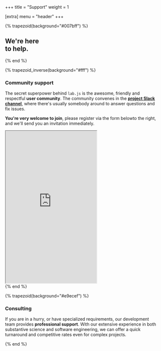 +++
title = "Support"
weight = 1

[extra]
menu = "header"
+++

{% trapezoid(background="#007bff") %}
<div class="container text-light">
  <div class="row mt-5 mb-4">
    <div class="col-lg order-lg-12 text-center text-lg-right">
      <i
        class="fas fa-hands-helping fa-fw fa-10x"
      ></i>
    </div>
    <div class="col-lg order-lg-1 mt-2 mt-lg-0 text-center text-lg-left">
      <h2 class="h1 my-5 font-weight-light">
        <strong>We're here</strong><br>
        to help.
      </h2>
    </div>
  </div>
</div>
{% end %}

{% trapezoid_inverse(background="#fff") %}
<div class="container">
  <div class="row">
    <div class="col-lg d-flex align-items-center justify-content-end mr-4">
      <div>
        <h3 class="h4"><strong>Community support</strong></h3>
        <p>The secret superpower behind <code>lab.js</code> is the awesome, friendly and respectful <strong>user community</strong>. The community convenes in the <a href="https://slackin-nmbrcrnchrs.herokuapp.com/"><strong>project Slack channel</strong></a>, where there's usually somebody around to answer questions and fix issues.</p>
        <p><strong>You're very welcome to join</strong>, please register via the form <span class="d-lg-none">below</span><span class="d-none d-lg-inline">to the right</span>, and we'll send you an invitation immediately.</p>
      </div>
    </div>
    <div class="col-lg d-flex align-items-center justify-content-center">
      <iframe
        src="https://slackin-numbercrunchers.herokuapp.com/"
        scrolling="no"
        class="w-100 border border-light rounded"
        style="min-height: 500px; overflow: hidden"
      ></iframe>
    </div>
  </div>
</div>
{% end %}

{% trapezoid(background="#e9ecef") %}
  <div class="container my-5">
    <div class="row">
      <div class="col-lg text-center text-lg-right d-lg-flex align-items-center justify-content-end">
        <i
          class="fas fa-phone-volume fa-fw fa-10x pb-2 text-muted"
          style="transform: rotate(-15deg)"
        ></i>
      </div>
      <div class="col-lg text-center text-lg-left d-lg-flex align-items-center justify-content-end">
        <div class="pr-lg-5 pt-5 pt-lg-0">
          <h3 class="h4"><strong>Consulting</strong></h3>
          <p>If you are in a hurry, or have specialized requirements, our development team provides <strong>professional support</strong>. With our extensive experience in both substantive science and software engineering, we can offer a quick turnaround and competitive rates even for complex projects.</p>
        </div>
      </div>
    </div>
  </div>
{% end %}
